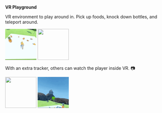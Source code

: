 **VR Playground**

VR environment to play around in.
Pick up foods, knock down bottles, and teleport around.

<img src=https://github.com/nat-w/VR-Playground/blob/master/Gifs/vr_1.gif width="100" height="100"/>
<img src=https://github.com/nat-w/VR-Playground/blob/master/Gifs/vr_2.gif width="100" height="100"/>


With an extra tracker, others can watch the player inside VR. :camera:

<img src=https://github.com/nat-w/VR-Playground/blob/master/Gifs/spectator_1.gif width="100" height="100"/>
<img src=https://github.com/nat-w/VR-Playground/blob/master/Gifs/spectator_2.gif width="100" height="100"/>

